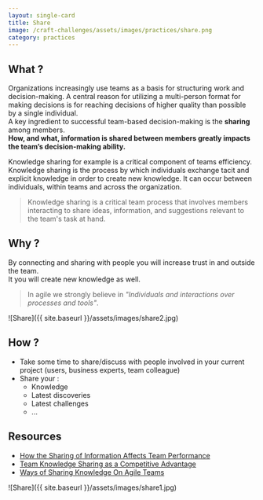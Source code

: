 ```yaml
---
layout: single-card
title: Share
image: /craft-challenges/assets/images/practices/share.png
category: practices
---
```



## What ?
Organizations increasingly use teams as a basis for structuring work and decision-making. A central reason for utilizing a multi-person format for making decisions is for reaching decisions of higher quality than possible by a single individual.  
A key ingredient to successful team-based decision-making is the **sharing** among members.  
**How, and what, information is shared between members greatly impacts the team’s decision-making ability.**

Knowledge sharing for example is a critical component of teams efficiency. Knowledge sharing is the process by which individuals exchange tacit and explicit knowledge in order to create new knowledge.
It can occur between individuals, within teams and across the organization.

> Knowledge sharing is a critical team process that involves members interacting to share ideas, information, and suggestions relevant to the team's task at hand.

## Why ?
By connecting and sharing with people you will increase trust in and outside the team.  
It you will create new knowledge as well.  

> In agile we strongly believe in *"Individuals and interactions over processes and tools"*.

![Share]({{ site.baseurl }}/assets/images/share2.jpg)

## How ?
* Take some time to share/discuss with people involved in your current project (users, business experts, team colleague)
* Share your :
    * Knowledge
    * Latest discoveries
    * Latest challenges
    * ...

## Resources
* [How the Sharing of Information Affects Team Performance](http://www.degarmo.com/how-the-sharing-of-information-affects-team-performance)
* [Team Knowledge Sharing as a Competitive Advantage](https://www.sesp.northwestern.edu/masters-learning-and-organizational-change/knowledge-lens/stories/2012/knowledge-sharing-leveraging-trust-and-leadership-to-increase-team-performance.html)
* [Ways of Sharing Knowledge On Agile Teams](https://www.frontrowagile.com/blog/posts/86-ways-of-sharing-knowledge-on-agile-teams)

![Share]({{ site.baseurl }}/assets/images/share1.jpg)
